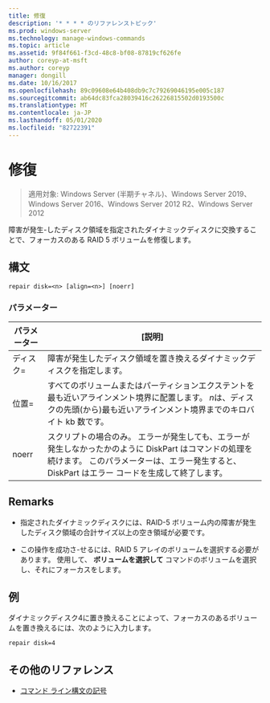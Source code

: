 ```yaml
---
title: 修復
description: '* * * * のリファレンストピック'
ms.prod: windows-server
ms.technology: manage-windows-commands
ms.topic: article
ms.assetid: 9f84f661-f3cd-48c8-bf08-87819cf626fe
author: coreyp-at-msft
ms.author: coreyp
manager: dongill
ms.date: 10/16/2017
ms.openlocfilehash: 89c09608e64b408db9c7c79269046195e005c187
ms.sourcegitcommit: ab64dc83fca28039416c26226815502d0193500c
ms.translationtype: MT
ms.contentlocale: ja-JP
ms.lasthandoff: 05/01/2020
ms.locfileid: "82722391"
---
```

# <a name="repair"></a>修復

> 適用対象: Windows Server (半期チャネル)、Windows Server 2019、Windows Server 2016、Windows Server 2012 R2、Windows Server 2012

障害が発生\-したディスク領域を指定されたダイナミックディスクに交換することで、フォーカスのある RAID 5 ボリュームを修復します。  
  
  
  
## <a name="syntax"></a>構文  
  
```  
repair disk=<n> [align=<n>] [noerr]  
```  
  
### <a name="parameters"></a>パラメーター  
  
| パラメーター  |                                                                                             [説明]                                                                                              |
|------------|------------------------------------------------------------------------------------------------------------------------------------------------------------------------------------------------------|
| ディスク\=<n>  |                                                                 障害が発生したディスク領域を置き換えるダイナミックディスクを指定します。                                                                 |
| 位置\=<n> |          すべてのボリュームまたはパーティションエクステントを最も近いアラインメント境界に配置します。 *n*は、ディスクの先頭\(から\)最も近いアラインメント境界までのキロバイト kb 数です。           |
|   noerr    | スクリプトの場合のみ。 エラーが発生しても、エラーが発生しなかったかのように DiskPart はコマンドの処理を続けます。 このパラメーターは、エラー発生すると、DiskPart はエラー コードを生成して終了します。 |
  
## <a name="remarks"></a>Remarks  
  
-   指定されたダイナミックディスクには、RAID\-5 ボリューム内の障害が発生したディスク領域の合計サイズ以上の空き領域が必要です。  
  
-   この操作を成功さ\-せるには、RAID 5 アレイのボリュームを選択する必要があります。 使用して、 **ボリュームを選択して** コマンドのボリュームを選択し、それにフォーカスをします。  
  
## <a name="examples"></a>例  
ダイナミックディスク4に置き換えることによって、フォーカスのあるボリュームを置き換えるには、次のように入力します。  
  
```  
repair disk=4  
```  
  
## <a name="additional-references"></a>その他のリファレンス  
- [コマンド ライン構文の記号](command-line-syntax-key.md)  
  

  

